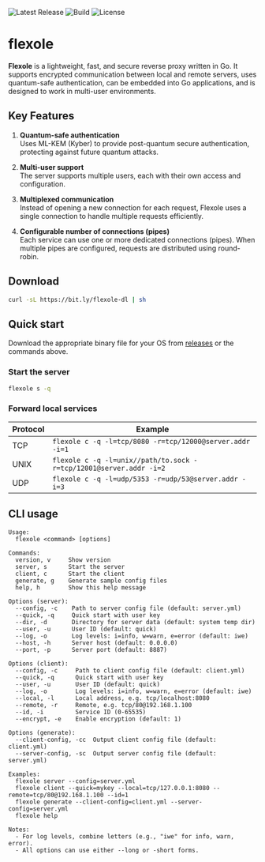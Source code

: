![Latest Release](https://img.shields.io/github/v/release/dipakw/flexole)
![Build](https://github.com/dipakw/flexole/actions/workflows/release.yml/badge.svg)
![License](https://img.shields.io/github/license/dipakw/flexole)

# flexole

**Flexole** is a lightweight, fast, and secure reverse proxy written in Go. It supports encrypted communication between local and remote servers, uses quantum-safe authentication, can be embedded into Go applications, and is designed to work in multi-user environments.

## Key Features

1. **Quantum-safe authentication**  
   Uses ML-KEM (Kyber) to provide post-quantum secure authentication, protecting against future quantum attacks.

2. **Multi-user support**  
   The server supports multiple users, each with their own access and configuration.

3. **Multiplexed communication**  
   Instead of opening a new connection for each request, Flexole uses a single connection to handle multiple requests efficiently.

4. **Configurable number of connections (pipes)**  
   Each service can use one or more dedicated connections (pipes). When multiple pipes are configured, requests are distributed using round-robin.

## Download

```bash
curl -sL https://bit.ly/flexole-dl | sh
```

## Quick start
Download the appropriate binary file for your OS from [releases](https://github.com/dipakw/flexole/releases) or the commands above.

### Start the server

```bash
flexole s -q
```


### Forward local services

| Protocol | Example                                                                 |
|----------|-------------------------------------------------------------------------|
| TCP      | `flexole c -q -l=tcp/8080 -r=tcp/12000@server.addr -i=1`                |
| UNIX     | `flexole c -q -l=unix//path/to.sock -r=tcp/12001@server.addr -i=2`      |
| UDP      | `flexole c -q -l=udp/5353 -r=udp/53@server.addr -i=3`                   |


## CLI usage

```
Usage:
  flexole <command> [options]

Commands:
  version, v     Show version
  server, s      Start the server
  client, c      Start the client
  generate, g    Generate sample config files
  help, h        Show this help message

Options (server):
  --config, -c    Path to server config file (default: server.yml)
  --quick, -q     Quick start with user key
  --dir, -d       Directory for server data (default: system temp dir)
  --user, -u      User ID (default: quick)
  --log, -o       Log levels: i=info, w=warn, e=error (default: iwe)
  --host, -h      Server host (default: 0.0.0.0)
  --port, -p      Server port (default: 8887)

Options (client):
  --config, -c     Path to client config file (default: client.yml)
  --quick, -q      Quick start with user key
  --user, -u       User ID (default: quick)
  --log, -o        Log levels: i=info, w=warn, e=error (default: iwe)
  --local, -l      Local address, e.g. tcp/localhost:8080
  --remote, -r     Remote, e.g. tcp/80@192.168.1.100
  --id, -i         Service ID (0-65535)
  --encrypt, -e    Enable encryption (default: 1)

Options (generate):
  --client-config, -cc  Output client config file (default: client.yml)
  --server-config, -sc  Output server config file (default: server.yml)

Examples:
  flexole server --config=server.yml
  flexole client --quick=mykey --local=tcp/127.0.0.1:8080 --remote=tcp/80@192.168.1.100 --id=1
  flexole generate --client-config=client.yml --server-config=server.yml
  flexole help

Notes:
  - For log levels, combine letters (e.g., "iwe" for info, warn, error).
  - All options can use either --long or -short forms.
```